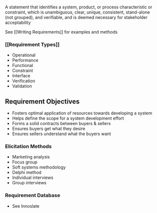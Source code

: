  A statement that identifies a system, product, or process characteristic or constraint, which is unambiguous, clear, unique, consistent, stand-alone (not grouped), and verifiable, and is deemed necessary for stakeholder acceptability

See [[Writing Requirements]] for examples and methods
### [[Requirement Types]]
- Operational
- Performance
- Functional
- Constraint
- Interface
- Verification
- Validation
## Requirement Objectives
- Fosters optimal application of resources towards developing a system
- Helps define the scope for a system development effort
- Forms a solid contracts between buyers & sellers
- Ensures buyers get what they desire
- Ensures sellers understand what the buyers want
### Elicitation Methods
- Marketing analysis
- Focus group
- Soft systems methodology
- Delphi method
- Individual interviews
- Group interviews

### Requirement Database
- See Innoslate